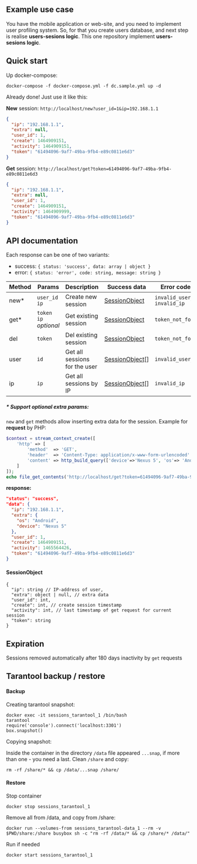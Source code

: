 Example use case
----------------
You have the mobile application or web-site, and you need to implement user profiling system. So, for that you create users database, and next step is realise **users-sesions logic**. This one repository implement **users-sesions logic**.

Quick start
-----------
Up docker-compose: 
```
docker-compose -f docker-compose.yml -f dc.sample.yml up -d
```
Already done! Just use it like this:

**New** session: `http://localhost/new?user_id=1&ip=192.168.1.1`
```json
{
  "ip": "192.168.1.1",
  "extra": null,
  "user_id": 1,
  "create": 1464909151,
  "activity": 1464909151,
  "token": "61494096-9af7-49ba-9fb4-e89c0811e6d3"
}
```
**Get** session: `http://localhost/get?token=61494096-9af7-49ba-9fb4-e89c0811e6d3`
```json
{
  "ip": "192.168.1.1",
  "extra": null,
  "user_id": 1,
  "create": 1464909151,
  "activity": 1464909999,
  "token": "61494096-9af7-49ba-9fb4-e89c0811e6d3"
}
```

API documentation
-----------------
Each response can be one of two variants:

* success: `{ status: 'success', data: array | object }`
* error: `{ status: 'error', code: string, message: string }`

Method | Params | Description | Success data | Error codes
-------|--------|-------------|--------------|------------
new* | `user_id` <br> `ip` | Create new session | [SessionObject](#sessionobject) | `invalid_user_id` <br> `invalid_ip`
get* | `token` <br> `ip` *optional* | Get existing session | [SessionObject](#sessionobject) | `token_not_found`
del | `token` | Del existing session | [SessionObject](#sessionobject) | `token_not_found`
user | `id` | Get all sessions for the user | [SessionObject](#sessionobject)[] | `invalid_user_id`
ip | `ip` | Get all sessions by IP | [SessionObject](#sessionobject)[] | `invalid_ip`

##### \* Support optional extra params:
`new` and `get` methods allow inserting extra data for the session. Example for **request** by PHP:
```php
$context = stream_context_create([
	'http' => [
		'method'  => 'GET',
		'header'  => 'Content-Type: application/x-www-form-urlencoded' . PHP_EOL,
		'content' => http_build_query(['device'=>'Nexus 5', 'os'=> 'Android'])
	]
]);
echo file_get_contents('http://localhost/get?token=61494096-9af7-49ba-9fb4-e89c0811e6d3', FALSE, $context)
```
**response:**
```json
"status": "success",
"data": {
  "ip": "192.168.1.1",
  "extra": {
    "os": "Android",
    "device": "Nexus 5"
  },
  "user_id": 1,
  "create": 1464909151,
  "activity": 1465564426,
  "token": "61494096-9af7-49ba-9fb4-e89c0811e6d3"
}
```

#### SessionObject
```
{
  "ip": string // IP-address of user,
  "extra": object | null, // extra data
  "user_id": int,
  "create": int, // create session timestamp
  "activity": int, // last timestamp of get request for current session
  "token": string
}
```


Expiration
----------
Sessions removed automatically after 180 days inactivity by `get` requests

Tarantool backup / restore
--------------------------

#### Backup
Creating tarantool snapshot:

```
docker exec -it sessions_tarantool_1 /bin/bash
tarantool
require('console').connect('localhost:3301')
box.snapshot()
```

Copying snapshot:

Inside the container in the directory `/data` file appeared `...snap`, if more than one - you need a last. Clean `/share` and copy:

```
rm -rf /share/* && cp /data/...snap /share/
```

#### Restore

Stop container
```
docker stop sessions_tarantool_1
```

Remove all from /data, and copy from /share:
```
docker run --volumes-from sessions_tarantool-data_1 --rm -v $PWD/share:/share busybox sh -c "rm -rf /data/* && cp /share/* /data/"
```

Run if needed
```
docker start sessions_tarantool_1
```
